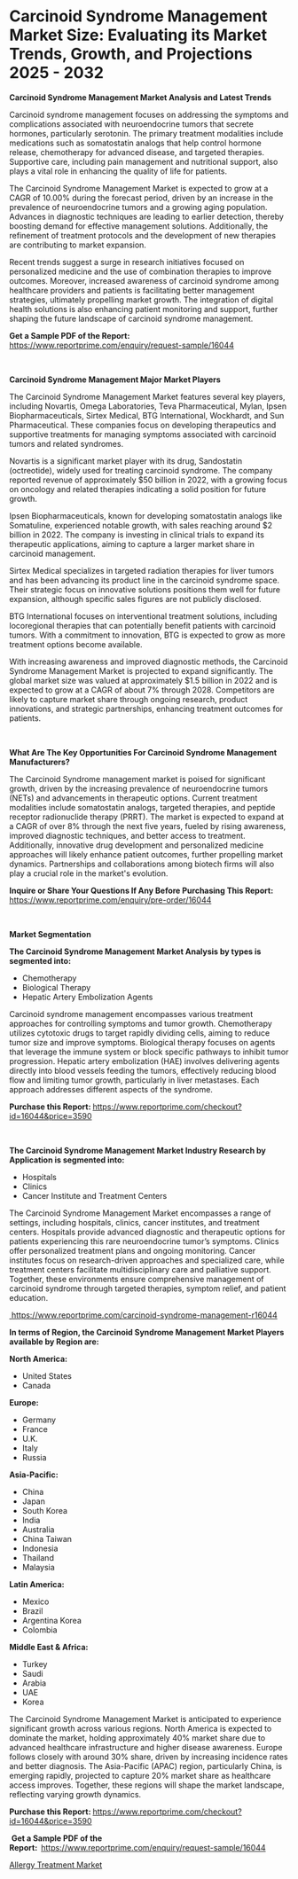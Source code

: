 <p><h1>Carcinoid Syndrome Management Market Size: Evaluating its Market Trends, Growth, and Projections 2025 - 2032</h1></p><p><strong>Carcinoid Syndrome Management Market Analysis and Latest Trends</strong></p>
<p><p>Carcinoid syndrome management focuses on addressing the symptoms and complications associated with neuroendocrine tumors that secrete hormones, particularly serotonin. The primary treatment modalities include medications such as somatostatin analogs that help control hormone release, chemotherapy for advanced disease, and targeted therapies. Supportive care, including pain management and nutritional support, also plays a vital role in enhancing the quality of life for patients.</p><p>The Carcinoid Syndrome Management Market is expected to grow at a CAGR of 10.00% during the forecast period, driven by an increase in the prevalence of neuroendocrine tumors and a growing aging population. Advances in diagnostic techniques are leading to earlier detection, thereby boosting demand for effective management solutions. Additionally, the refinement of treatment protocols and the development of new therapies are contributing to market expansion. </p><p>Recent trends suggest a surge in research initiatives focused on personalized medicine and the use of combination therapies to improve outcomes. Moreover, increased awareness of carcinoid syndrome among healthcare providers and patients is facilitating better management strategies, ultimately propelling market growth. The integration of digital health solutions is also enhancing patient monitoring and support, further shaping the future landscape of carcinoid syndrome management.</p></p>
<p><strong>Get a Sample PDF of the Report:&nbsp;</strong> <a href="https://www.reportprime.com/enquiry/request-sample/16044?utm_campaign=3171&utm_medium=2&utm_source=Github&utm_content=ia&utm_term=20032025&utm_id=carcinoid-syndrome-management">https://www.reportprime.com/enquiry/request-sample/16044</a></p>
<p>&nbsp;</p>
<p><strong>Carcinoid Syndrome Management Major Market Players</strong></p>
<p><p>The Carcinoid Syndrome Management Market features several key players, including Novartis, Omega Laboratories, Teva Pharmaceutical, Mylan, Ipsen Biopharmaceuticals, Sirtex Medical, BTG International, Wockhardt, and Sun Pharmaceutical. These companies focus on developing therapeutics and supportive treatments for managing symptoms associated with carcinoid tumors and related syndromes.</p><p>Novartis is a significant market player with its drug, Sandostatin (octreotide), widely used for treating carcinoid syndrome. The company reported revenue of approximately $50 billion in 2022, with a growing focus on oncology and related therapies indicating a solid position for future growth. </p><p>Ipsen Biopharmaceuticals, known for developing somatostatin analogs like Somatuline, experienced notable growth, with sales reaching around $2 billion in 2022. The company is investing in clinical trials to expand its therapeutic applications, aiming to capture a larger market share in carcinoid management.</p><p>Sirtex Medical specializes in targeted radiation therapies for liver tumors and has been advancing its product line in the carcinoid syndrome space. Their strategic focus on innovative solutions positions them well for future expansion, although specific sales figures are not publicly disclosed.</p><p>BTG International focuses on interventional treatment solutions, including locoregional therapies that can potentially benefit patients with carcinoid tumors. With a commitment to innovation, BTG is expected to grow as more treatment options become available.</p><p>With increasing awareness and improved diagnostic methods, the Carcinoid Syndrome Management Market is projected to expand significantly. The global market size was valued at approximately $1.5 billion in 2022 and is expected to grow at a CAGR of about 7% through 2028. Competitors are likely to capture market share through ongoing research, product innovations, and strategic partnerships, enhancing treatment outcomes for patients.</p></p>
<p>&nbsp;</p>
<p><strong>What Are The Key Opportunities For Carcinoid Syndrome Management Manufacturers?</strong></p>
<p><p>The Carcinoid Syndrome management market is poised for significant growth, driven by the increasing prevalence of neuroendocrine tumors (NETs) and advancements in therapeutic options. Current treatment modalities include somatostatin analogs, targeted therapies, and peptide receptor radionuclide therapy (PRRT). The market is expected to expand at a CAGR of over 8% through the next five years, fueled by rising awareness, improved diagnostic techniques, and better access to treatment. Additionally, innovative drug development and personalized medicine approaches will likely enhance patient outcomes, further propelling market dynamics. Partnerships and collaborations among biotech firms will also play a crucial role in the market's evolution.</p></p>
<p><strong>Inquire or Share Your Questions If Any Before Purchasing This Report:</strong> <a href="https://www.reportprime.com/enquiry/pre-order/16044?utm_campaign=3171&utm_medium=2&utm_source=Github&utm_content=ia&utm_term=20032025&utm_id=carcinoid-syndrome-management">https://www.reportprime.com/enquiry/pre-order/16044</a></p>
<p>&nbsp;</p>
<p><strong>Market Segmentation</strong></p>
<p><strong>The Carcinoid Syndrome Management Market Analysis by types is segmented into:</strong></p>
<p><ul><li>Chemotherapy</li><li>Biological Therapy</li><li>Hepatic Artery Embolization Agents</li></ul></p>
<p><p>Carcinoid syndrome management encompasses various treatment approaches for controlling symptoms and tumor growth. Chemotherapy utilizes cytotoxic drugs to target rapidly dividing cells, aiming to reduce tumor size and improve symptoms. Biological therapy focuses on agents that leverage the immune system or block specific pathways to inhibit tumor progression. Hepatic artery embolization (HAE) involves delivering agents directly into blood vessels feeding the tumors, effectively reducing blood flow and limiting tumor growth, particularly in liver metastases. Each approach addresses different aspects of the syndrome.</p></p>
<p><strong>Purchase this Report:&nbsp;</strong><a href="https://www.reportprime.com/checkout?id=16044&price=3590&utm_campaign=3171&utm_medium=2&utm_source=Github&utm_content=ia&utm_term=20032025&utm_id=carcinoid-syndrome-management">https://www.reportprime.com/checkout?id=16044&price=3590</a></p>
<p>&nbsp;</p>
<p><strong>The Carcinoid Syndrome Management Market Industry Research by Application is segmented into:</strong></p>
<p><ul><li>Hospitals</li><li>Clinics</li><li>Cancer Institute and Treatment Centers</li></ul></p>
<p><p>The Carcinoid Syndrome Management Market encompasses a range of settings, including hospitals, clinics, cancer institutes, and treatment centers. Hospitals provide advanced diagnostic and therapeutic options for patients experiencing this rare neuroendocrine tumor’s symptoms. Clinics offer personalized treatment plans and ongoing monitoring. Cancer institutes focus on research-driven approaches and specialized care, while treatment centers facilitate multidisciplinary care and palliative support. Together, these environments ensure comprehensive management of carcinoid syndrome through targeted therapies, symptom relief, and patient education.</p></p>
<p><a href="https://www.reportprime.com/carcinoid-syndrome-management-r16044?utm_campaign=3171&utm_medium=2&utm_source=Github&utm_content=ia&utm_term=20032025&utm_id=carcinoid-syndrome-management">&nbsp;https://www.reportprime.com/carcinoid-syndrome-management-r16044</a></p>
<p><strong>In terms of Region, the Carcinoid Syndrome Management Market Players available by Region are:</strong></p>
<p>
    <p> <strong> North America: </strong>
        <ul>
            <li>United States</li>
            <li>Canada</li>
        </ul>
        </p> 
    <p> <strong> Europe: </strong>
        <ul>
            <li>Germany</li>
            <li>France</li>
            <li>U.K.</li>
            <li>Italy</li>
            <li>Russia</li>
        </ul>
        </p> 
    <p> <strong> Asia-Pacific: </strong>
        <ul>
            <li>China</li>
            <li>Japan</li>
            <li>South Korea</li>
            <li>India</li>
            <li>Australia</li>
            <li>China Taiwan</li>
            <li>Indonesia</li>
            <li>Thailand</li>
            <li>Malaysia</li>
        </ul>
        </p> 
    <p> <strong> Latin America: </strong>
        <ul>
            <li>Mexico</li>
            <li>Brazil</li>
            <li>Argentina Korea</li>
            <li>Colombia</li>
        </ul>
        </p> 
    <p> <strong> Middle East & Africa: </strong>
        <ul>
            <li>Turkey</li>
            <li>Saudi</li>
            <li>Arabia</li>
            <li>UAE</li>
            <li>Korea</li>
        </ul>
    </p>
    </p>
<p><p>The Carcinoid Syndrome Management Market is anticipated to experience significant growth across various regions. North America is expected to dominate the market, holding approximately 40% market share due to advanced healthcare infrastructure and higher disease awareness. Europe follows closely with around 30% share, driven by increasing incidence rates and better diagnosis. The Asia-Pacific (APAC) region, particularly China, is emerging rapidly, projected to capture 20% market share as healthcare access improves. Together, these regions will shape the market landscape, reflecting varying growth dynamics.</p></p>
<p><strong>Purchase this Report: </strong><a href="https://www.reportprime.com/checkout?id=16044&price=3590&utm_campaign=3171&utm_medium=2&utm_source=Github&utm_content=ia&utm_term=20032025&utm_id=carcinoid-syndrome-management">https://www.reportprime.com/checkout?id=16044&price=3590</a></p>
<p>&nbsp;<strong>Get a Sample PDF of the Report:&nbsp;&nbsp;</strong><a href="https://www.reportprime.com/enquiry/request-sample/16044?utm_campaign=3171&utm_medium=2&utm_source=Github&utm_content=ia&utm_term=20032025&utm_id=carcinoid-syndrome-management">https://www.reportprime.com/enquiry/request-sample/16044</a></p>
<p><strong></strong></p>
<p><p><a href="https://github.com/danzopachllq/Market-Research-Report-List-1/blob/main/allergy-treatment-market.md?utm_campaign=3171&utm_medium=2&utm_source=Github&utm_content=ia&utm_term=20032025&utm_id=carcinoid-syndrome-management">Allergy Treatment Market</a></p></p>